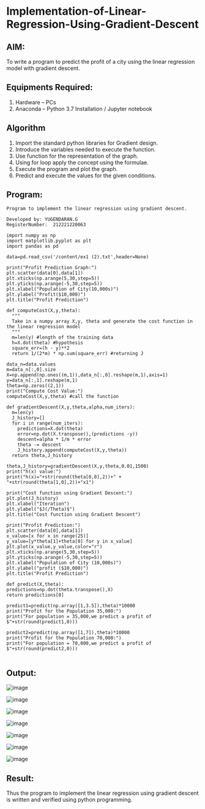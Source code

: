# Implementation-of-Linear-Regression-Using-Gradient-Descent

## AIM:
To write a program to predict the profit of a city using the linear regression model with gradient descent.

## Equipments Required:
1. Hardware – PCs
2. Anaconda – Python 3.7 Installation / Jupyter notebook

## Algorithm
1. Import the standard python libraries for Gradient design.
2. Introduce the variables needed to execute the function.
3. Use function for the representation of the graph.
4. Using for loop apply the concept using the formulae.
5. Execute the program and plot the graph.
6. Predict and execute the values for the given conditions.

## Program:
```
Program to implement the linear regression using gradient descent.

Developed by: YUGENDARAN.G
RegisterNumber:  212221220063

import numpy as np
import matplotlib.pyplot as plt
import pandas as pd

data=pd.read_csv('/content/ex1 (2).txt',header=None)

print("Profit Prediction Graph:")
plt.scatter(data[0],data[1])
plt.xticks(np.arange(5,30,step=5))
plt.yticks(np.arange(-5,30,step=5))
plt.xlabel("Population of City(10,000s)")
plt.ylabel("Profit($10,000)")
plt.title("Profit Prediction")

def computeCost(X,y,theta):
  """
  Take in a numpy array X,y, theta and generate the cost function in the linear regression model
  """
  m=len(y) #length of the training data
  h=X.dot(theta) #hypothesis
  square_err=(h - y)**2
  return 1/(2*m) * np.sum(square_err) #returning J

data_n=data.values
m=data_n[:,0].size
X=np.append(np.ones((m,1)),data_n[:,0].reshape(m,1),axis=1)
y=data_n[:,1].reshape(m,1)
theta=np.zeros((2,1))
print("Compute Cost Value:")
computeCost(X,y,theta) #call the function

def gradientDescent(X,y,theta,alpha,num_iters):
  m=len(y)
  J_history=[]
  for i in range(num_iters):
    predictions=X.dot(theta)
    error=np.dot(X.transpose(),(predictions -y))
    descent=alpha * 1/m * error
    theta -= descent
    J_history.append(computeCost(X,y,theta))
  return theta,J_history
  
theta,J_history=gradientDescent(X,y,theta,0.01,1500)
print("h(x) value:")
print("h(x)="+str(round(theta[0,0],2))+" + "+str(round(theta[1,0],2))+"x1")
  
print("Cost function using Gradient Descent:")
plt.plot(J_history)
plt.xlabel("Iteration")
plt.ylabel("$J(/Theta)$")
plt.title("Cost function using Gradient Descent")

print("Profit Prediction:")
plt.scatter(data[0],data[1])
x_value=[x for x in range(25)]
y_value=[y*theta[1]+theta[0] for y in x_value]
plt.plot(x_value,y_value,color="r")
plt.xticks(np.arange(5,30,step=5))
plt.yticks(np.arange(-5,30,step=5))
plt.xlabel("Population of City (10,000s)")
plt.ylabel("profit ($10,000)")  
plt.title("Profit Prediction")
  
def predict(X,theta):
predictions=np.dot(theta.transpose(),X)
return predictions[0]
  
predict1=predict(np.array([1,3.5]),theta)*10000
print("Profit for the Population 35,000:")
print("For population = 35,000,we predict a profit of $"+str(round(predict1,0)))
  
predict2=predict(np.array([1,7]),theta)*10000
print("Profit for the Population 70,000:")
print("For population = 70,000,we predict a profit of $"+str(round(predict2,0)))
  
```

## Output:
![image](https://user-images.githubusercontent.com/128135616/229772505-9b5e215a-7f9b-4d6a-9c13-83b256c03adb.png)

![image](https://user-images.githubusercontent.com/128135616/229774601-64bf84fa-7c0a-4d97-bf6a-fc72006784fd.png)

![image](https://user-images.githubusercontent.com/128135616/229775286-32cdf640-cddd-4d35-8162-2d864570c1c5.png)

![image](https://user-images.githubusercontent.com/128135616/229775868-28b0321d-38fc-4451-8a09-d6a3868c3fb4.png)

![image](https://user-images.githubusercontent.com/128135616/229776490-eb092d8b-bb7e-4918-8922-fe4c52f2c591.png)

![image](https://user-images.githubusercontent.com/128135616/229782873-cb1b2f5f-179a-4f8b-92e4-0c4525631fab.png)

![image](https://user-images.githubusercontent.com/128135616/229783252-7aea1ed6-1907-44fc-a198-1fb4adcc4140.png)














## Result:
Thus the program to implement the linear regression using gradient descent is written and verified using python programming.
